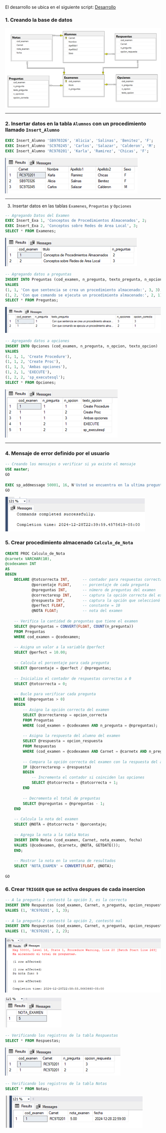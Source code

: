 El desarrollo se ubica en el siguiente script: [Desarrollo](./scripts/ex01.sql)

### 1. Creando la base de datos

![Base de datos](./recursos/fig01.png)

---
### 2. Insertar datos en la tabla `Alumnos` con un procedimiento llamado `Insert_Alumno`

```sql
EXEC Insert_Alumno 'SB970326', 'Alicia', 'Salinas', 'Benitez', 'F';
EXEC Insert_Alumno 'SC970245', 'Carlos', 'Salazar', 'Calderon', 'M';
EXEC Insert_Alumno 'RC970201', 'Karla', 'Ramirez', 'Chicas', 'F';
```
![Inserción 01](./recursos/fig02.png)

---
3. Insertar datos en las tablas `Examenes`, `Preguntas` y `Opciones`

```sql
-- Agregando Datos del Examen
EXEC Insert_Exa 1, 'Conceptos de Procedimientos Almacenados', 2;
EXEC Insert_Exa 2, 'Conceptos sobre Redes de Area Local', 3;
SELECT * FROM Examenes;
```
![Inserción 01](./recursos/fig03-1.png)

```sql
-- Agregando datos a preguntas
INSERT INTO Preguntas (cod_examen, n_pregunta, texto_pregunta, n_opciones, opcion_correcta)
VALUES 
(1, 1, 'Con que sentencia se crea un procedimiento almacenado:', 3, 3),
(1, 2, 'Con que comando se ejecuta un procedimiento almacenado:', 2, 1);
SELECT * FROM Preguntas;
```
![Inserción 02](./recursos/fig03-2.png)

```sql
-- Agregando datos a opciones
INSERT INTO Opciones (cod_examen, n_pregunta, n_opcion, texto_opcion)
VALUES 
(1, 1, 1, 'Create Procedure'),
(1, 1, 2, 'Create Proc'),
(1, 1, 3, 'Ambas opciones'),
(1, 2, 1, 'EXECUTE'),
(1, 2, 2, 'sp_executesql');
SELECT * FROM Opciones;
```

![Inserción 03](./recursos/fig03-3.png)

---
### 4. Mensaje de error definido por el usuario

```sql
-- Creando los mensajes o verificar si ya existe el mensaje
USE master;
GO

EXEC sp_addmessage 50001, 16, N'Usted se encuentra en la ultima pregunta del examen';
GO
```

![error](./recursos/figerror.png)

### 5. Crear procedimiento almacenado `Calculo_de_Nota`

```sql
CREATE PROC Calculo_de_Nota
@carnetx VARCHAR(10),
@codexamen INT
AS
BEGIN
    DECLARE @totcorrecta INT,      -- contador para respuestas correctas
            @porcentaje FLOAT,     -- porcentaje de cada pregunta
            @npreguntas INT,       -- número de preguntas del examen
            @correctaresp INT,     -- captura la opción correcta del examen (opc_correcta)
            @respuesta INT,        -- captura la opción que seleccionó el alumno (opcion_respuesta)
            @perfect FLOAT,        -- constante = 10
            @NOTA FLOAT;           -- nota del examen

    -- Verifica la cantidad de preguntas que tiene el examen
    SELECT @npreguntas = CONVERT(FLOAT, COUNT(n_pregunta))
    FROM Preguntas
    WHERE cod_examen = @codexamen;

    -- Asigna un valor a la variable @perfect
    SELECT @perfect = 10.00;

    -- Calcula el porcentaje para cada pregunta
    SELECT @porcentaje = @perfect / @npreguntas;

    -- Inicializa el contador de respuestas correctas a 0
    SELECT @totcorrecta = 0;

    -- Bucle para verificar cada pregunta
    WHILE (@npreguntas > 0)
    BEGIN
        -- Asigna la opción correcta del examen
        SELECT @correctaresp = opcion_correcta
        FROM Preguntas
        WHERE (cod_examen = @codexamen AND n_pregunta = @npreguntas);

        -- Asigna la respuesta del alumno del examen
        SELECT @respuesta = opcion_respuesta
        FROM Respuestas
        WHERE (cod_examen = @codexamen AND Carnet = @carnetx AND n_pregunta = @npreguntas);

        -- Compara la opción correcta del examen con la respuesta del alumno
        IF (@correctaresp = @respuesta)
        BEGIN
            -- Incrementa el contador si coinciden las opciones
            SELECT @totcorrecta = @totcorrecta + 1;
        END

        -- Decrementa el total de preguntas
        SELECT @npreguntas = @npreguntas - 1;
    END

    -- Calcula la nota del examen
    SELECT @NOTA = @totcorrecta * @porcentaje;

    -- Agrega la nota a la tabla Notas
    INSERT INTO Notas (cod_examen, Carnet, nota_examen, fecha)
    VALUES (@codexamen, @carnetx, @NOTA, GETDATE());
	END;

    -- Mostrar la nota en la ventana de resultados
    SELECT 'NOTA_EXAMEN' = CONVERT(FLOAT, @NOTA);

GO
```

### 6. Crear `TRIGGER` que se activa despues de cada insercion

```sql
-- A la pregunta 1 contestó la opción 3, es la correcta
INSERT INTO Respuestas (cod_examen, Carnet, n_pregunta, opcion_respuesta)
VALUES (1, 'RC970201', 1, 3);

-- A la pregunta 2 contestó la opción 2, contestó mal
INSERT INTO Respuestas (cod_examen, Carnet, n_pregunta, opcion_respuesta)
VALUES (1, 'RC970201', 2, 2);
```

![figura 04](./recursos/fig04.png)

![Nota](./recursos/nota.png)


```sql
-- Verificando los registros de la tabla Respuestas
SELECT * FROM Respuestas;
```
![figura 04-a](./recursos/fig04-a.png)
```sql
-- Verificando los registros de la tabla Notas
SELECT * FROM Notas;
```
![figura 04-b](./recursos/fig04-b.png)